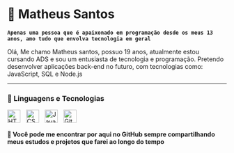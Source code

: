 # 👾 Matheus Santos

**`Apenas uma pessoa que é apaixonado em programação desde os meus 13 anos, amo tudo que envolva tecnologia em geral`**

Olá, Me chamo Matheus santos, possuo 19 anos, atualmente estou cursando ADS e sou um entusiasta de tecnologia e programação. Pretendo desenvolver aplicações back-end no futuro, com tecnologias como: JavaScript, SQL e Node.js
                                                            

---

### 🤖 Linguagens e Tecnologias

<img 
    align="left" 
    alt="HTML"
    title="HTML" 
    width="30px" 
    style="padding-right: 10px;" 
    src="https://cdn.jsdelivr.net/gh/devicons/devicon@latest/icons/html5/html5-original.svg" 
/>
<img 
    align="left" 
    alt="CSS" 
    title="CSS"
    width="30px" 
    style="padding-right: 10px;" 
    src="https://cdn.jsdelivr.net/gh/devicons/devicon@latest/icons/css3/css3-original.svg" 
/>
<img 
    align="left" 
    alt="JavaScript" 
    title="JavaScript"
    width="30px" 
    style="padding-right: 10px;" 
    src="https://cdn.jsdelivr.net/gh/devicons/devicon@latest/icons/javascript/javascript-original.svg" 
/>

  
  <img 
    align="left" 
    alt="Git" 
    title="Git"
    width="30px" 
    style="padding-right: 10px;" 
    src="https://cdn.jsdelivr.net/gh/devicons/devicon@latest/icons/git/git-original.svg" 
/>

<Br> <br> 

**🫵 Você pode me encontrar por aqui no GitHub sempre compartilhando meus estudos e projetos que farei ao longo do tempo**
